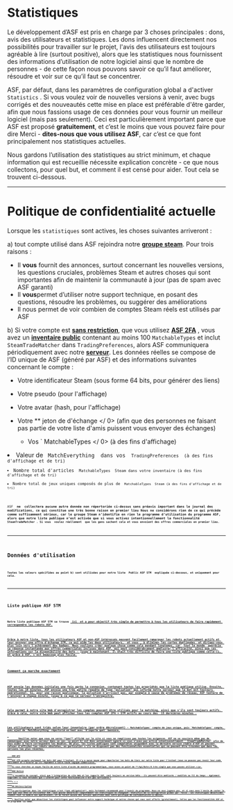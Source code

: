 # Statistiques

Le développement d’ASF est pris en charge par 3 choses principales : dons, avis des utilisateurs et statistiques. Les dons influencent directement nos possibilités pour travailler sur le projet, l'avis des utilisateurs est toujours agréable à lire (surtout positive), alors que les statistiques nous fournissent des informations d’utilisation de notre logiciel ainsi que le nombre de personnes - de cette façon nous pouvons savoir ce qu’il faut améliorer, résoudre et voir sur ce qu’il faut se concentrer.

ASF, par défaut, dans les paramètres de configuration global a d'activer `Statistics` . Si vous voulez voir de nouvelles versions à venir, avec bugs corrigés et des nouveautés cette mise en place est préférable d'être garder, afin que nous fassions usage de ces données pour vous fournir un meilleur logiciel (mais pas seulement). Ceci est particulièrement important parce que ASF est proposé **gratuitement**, et c’est le moins que vous pouvez faire pour dire Merci - **dites-nous que vous utilisez ASF**, car c’est ce que font principalement nos statistiques actuelles.

Nous gardons l’utilisation des statistiques au strict minimum, et chaque information qui est recueillie nécessite explication concrète - ce que nous collectons, pour quel but, et comment il est censé pour aider. Tout cela se trouvent ci-dessous.

* * *

# Politique de confidentialité actuelle

Lorsque les `statistiques` sont actives, les choses suivantes arriveront :

a) tout compte utilisé dans ASF rejoindra notre **[groupe steam](https://steamcommunity.com/gid/103582791440160998)**. Pour trois raisons :

* Il **vous** fournit des annonces, surtout concernant les nouvelles versions, les questions cruciales, problèmes Steam et autres choses qui sont importantes afin de maintenir la communauté à jour (pas de spam avec ASF garanti)
* Il **vous**permet d’utiliser notre support technique, en posant des questions, résoudre les problèmes, ou suggérer des améliorations
* Il nous permet de voir combien de comptes Steam réels est utilisés par ASF

b) Si votre compte est **[sans restriction](https://support.steampowered.com/kb_article.php?ref=3330-IAGK-7663)**, que vous utilisez **[ASF 2FA](https://github.com/JustArchiNET/ArchiSteamFarm/wiki/Two-factor-authentication#asf-2fa)** , vous avez un **[inventaire public](https://steamcommunity.com/my/edit/settings)** contenant au moins 100 `MatchableTypes` et inclut ` SteamTradeMatcher` dans `TradingPreferences`, alors ASF communiquera périodiquement avec notre **[serveur](https://asf.justarchi.net)**. Les données réelles se compose de l’ID unique de ASF (généré par ASF) et des informations suivantes concernant le compte :

* Votre identificateur Steam (sous forme 64 bits, pour générer des liens)
* Votre pseudo (pour l'affichage)
* Votre avatar (hash, pour l'affichage)
* Votre ** jeton de d'échange </ 0> (afin que des personnes ne faisant pas partie de votre liste d'amis puissent vous envoyer des échanges)</li> 
    
    * Vos ` MatchableTypes </ 0> (à des fins d'affichage)</li>
<li>Valeur de <code> MatchEverything </ 0> dans vos <code> TradingPreferences </ 0> (à des fins d'affichage et de tri)</li>
<li>Nombre total d'articles <code> MatchableTypes </ 0> Steam dans votre inventaire (à des fins d'affichage et de tri)</li>
<li>Nombre total de jeux uniques composés de plus de <code> MatchableTypes </ 0> Steam (à des fins d'affichage et de tri)</li>
</ul>

<p>ASF <strong> ne </ 0> collectera aucune autre donnée non répertoriée ci-dessus sans préavis important dans le journal des modifications, ce qui constitue une très bonne raison en premier lieu Nous ne considérons rien de ce qui précède comme suffisamment sérieux, car le groupe Steam n’identifie en rien le programme d’utilisation du programme ASF, alors que notre liste publique n’est activée que si vous activez intentionnellement la fonctionnalité <code> SteamTradeMatcher </ 0>. Si vous <strong> voulez réellement </ 1> que les gens sachent cela et vous envoient des offres commerciales en premier lieu.</p>

<hr />

<h1>Données d'utilisation</h1>

<p>Toutes les valeurs spécifiées au point b) sont utilisées pour notre liste <strong> Public ASF STM </ 0> expliquée ci-dessous, et uniquement pour cela.</p>

<hr />

<h2>Liste publique ASF STM</h2>

<p>Notre liste publique ASF STM se trouve <strong><a href="https://asf.justarchi.net/STM"> ici </ 0> et a pour objectif très simple de permettre à tous les utilisateurs de faire rapidement correspondre les robots ASF.</p>

<p>Grâce à notre liste, tous les utilisateurs ASF et non-ASF intéressés peuvent facilement remarquer les robots actuellement actifs et leur envoyer une offre d'échange STM, ce qui aide les deux utilisateurs, <strong> et vous </ 0>, à éliminer les cartes dupliquées. et dirigez-vous plus loin vers l'achèvement des badges. Nous voulions créer quelque chose comme cela pendant longtemps, car <strong> tout le monde </ 0> apprécie la réponse instantanée aux offres commerciales incluses dans ASF, qui peut considérablement améliorer l'efficacité, ainsi que les informations sur la disponibilité des bots - jusqu'à maintenant. Il était très difficile de faire une liste publique comme celle-ci, et grâce à ASF, c'est beaucoup plus facile.</p>

<h3>Comment ça marche exactement</h3>

<p>ASF envoie les données initiales une fois après la connexion, contenant toutes les propriétés que la liste publique utilise. Ensuite, toutes les 10 minutes, ASF envoie une très petite requête de type "pulsation" qui informe notre serveur que le bot est toujours opérationnel. Si, pour une raison quelconque, la pulsation n’arrivait pas, par exemple à cause de problèmes de réseau, ASF tentera de l’envoyer à chaque minute, jusqu’à ce que le serveur l’enregistre.</p>

<p>Cela permet à notre site Web d'enregistrer les comptes pouvant être utilisés pour le matching, ainsi que s'ils sont toujours actifs. Grâce à cela, notre site Web peut afficher tous les comptes ASF 2FA + STM actifs au cours des <strong> 15 dernières minutes </ 0>.</p>

<p>Les utilisateurs sont triés selon leur inventaire (par ordre décroissant) - <code>MatchableTypes` compte de jeux unique, puis `MatchableTypes` compte, avec ajout de `MatchEverything` répertorié en haut avec `N'importe quel` bannière.</p> 
        Veuillez noter que vous ne serez **pas** affiché sur le site si vous ne remplissez pas toutes les exigences. ASF ne se souciera même pas de communiquer avec notre serveur dans ce cas. Le point b) est donc entièrement ignoré si vous n’avez pas activé intentionnellement ` SteamTradeMatcher` afin de vous aider à faire correspondre les doubles. De plus, les listes publiques sont compatibles uniquement avec la dernière version stable d'ASF et peuvent refuser d'afficher les robots obsolètes, en particulier s'ils ne disposent pas des fonctionnalités essentielles qui ne peuvent être trouvées que dans les versions les plus récentes.
        
        ### API
        
        ASF STM accepte seulement les bots ASF pour l’instant. Il n’y a aucun moyen pour répertorier les bots de tiers sur notre liste pour l’instant (nous ne pouvons pas revoir leur code facilement et s’assurer qu’ils répondent à notre toute logique commerciale).
        
        Si vous cherchez un moyen facile de notre liste d’accès de manière programmatique, nous avons un point de **/Api/Bots</0 très simple que vous pouvez utiliser.</p> 
        
        ### Notice
        
        *L'ensemble du concept, ainsi que l'intégration du site Web et les rapports ASF, sont toujours en version bêta - ils peuvent être améliorés / modifiés au fil du temps - également supprimés si nous estimons que l'intérêt pour cette fonctionnalité n'est pas suffisante.*
        
        * * *
        
        ## Désinscription
        
        La participation dans les statistiques n’est **pas obligatoire**, mais fortement recommandé pour l’avenir du programme. Nous ne vous jugeons pas, et si vous avez l'envie de cacher le fait que vous êtes un utilisateur ASF, vous pouvez désactiver complètement les statistiques en changeant `Statistics`de la configuration global par `false`. Les statistiques désactivées rendent tout le module non opérationnel, et ne feront aucune des actions spécifiées dans notre politique de confidentialité ci-dessus.
        
        > Veuillez noter que désactiver les statistiques peut influencer notre support technique et autres choses qui vous sont offerts (gratuitement), telles que les fonctionnalités ASF et le programme lui-même.